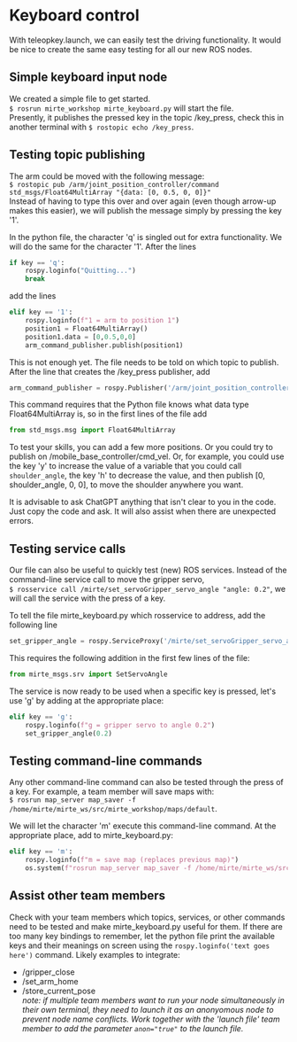 # Keyboard control

With teleopkey.launch, we can easily test the driving functionality. It would be nice to create the same easy testing for all our new ROS nodes. 

## Simple keyboard input node
We created a simple file to get started.  
`$ rosrun mirte_workshop mirte_keyboard.py` will start the file.   
Presently, it publishes the pressed key in the topic /key_press, check this in another terminal with `$ rostopic echo /key_press`.

## Testing topic publishing
The arm could be moved with the following message:  
`$ rostopic pub /arm/joint_position_controller/command std_msgs/Float64MultiArray "{data: [0, 0.5, 0, 0]}"`   
Instead of having to type this over and over again (even though arrow-up makes this easier), we will publish the message simply by pressing the key '1'.  

In the python file, the character 'q' is singled out for extra functionality. We will do the same for the character '1'. After the lines

```python
if key == 'q':
    rospy.loginfo("Quitting...")
    break
```

add the lines

```python
elif key == '1':
    rospy.loginfo(f"1 = arm to position 1")
    position1 = Float64MultiArray()
    position1.data = [0,0.5,0,0]
    arm_command_publisher.publish(position1)
```

This is not enough yet. The file needs to be told on which topic to publish. After the line that creates the /key_press publisher, add

```python
arm_command_publisher = rospy.Publisher('/arm/joint_position_controller/command', Float64MultiArray, queue_size=1)
```

This command requires that the Python file knows what data type Float64MultiArray is, so in the first lines of the file add  

```python
from std_msgs.msg import Float64MultiArray
```

To test your skills, you can add a few more positions. Or you could try to publish on /mobile_base_controller/cmd_vel. Or, for example, you could use the key 'y' to increase the value of a variable that you could call `shoulder_angle`, the key 'h' to decrease the value, and then publish [0, shoulder_angle, 0, 0], to move the shoulder anywhere you want.

It is advisable to ask ChatGPT anything that isn't clear to you in the code. Just copy the code and ask. It will also assist when there are unexpected errors.

## Testing service calls
Our file can also be useful to quickly test (new) ROS services. Instead of the command-line service call to move the gripper servo,  
`$ rosservice call /mirte/set_servoGripper_servo_angle "angle: 0.2"`, we will call the service with the press of a key.  

To tell the file mirte_keyboard.py which rosservice to address, add the following line

```python
set_gripper_angle = rospy.ServiceProxy('/mirte/set_servoGripper_servo_angle', SetServoAngle)
```

This requires the following addition in the first few lines of the file:

```python
from mirte_msgs.srv import SetServoAngle
```

The service is now ready to be used when a specific key is pressed, let's use 'g' by adding at the appropriate place:

```python
elif key == 'g':
    rospy.loginfo(f"g = gripper servo to angle 0.2")
    set_gripper_angle(0.2)
```

## Testing command-line commands
Any other command-line command can also be tested through the press of a key. For example, a team member will save maps with:  
`$ rosrun map_server map_saver -f /home/mirte/mirte_ws/src/mirte_workshop/maps/default`.  

We will let the character 'm' execute this command-line command. At the appropriate place, add to mirte_keyboard.py:  

```python
elif key == 'm':
    rospy.loginfo(f"m = save map (replaces previous map)")
    os.system(f"rosrun map_server map_saver -f /home/mirte/mirte_ws/src/mirte_workshop/maps/default")
```

## Assist other team members 
Check with your team members which topics, services, or other commands need to be tested and make mirte_keyboard.py useful for them. If there are too many key bindings to remember, let the python file print the available keys and their meanings on screen using the `rospy.loginfo('text goes here')` command. Likely examples to integrate:
- /gripper_close
- /set_arm_home
- /store_current_pose  
*note: if multiple team members want to run your node simultaneously in their own terminal, they need to launch it as an anonyomous node to prevent node name conflicts. Work together with the 'launch file' team member to add the parameter `anon="true"` to the launch file.*